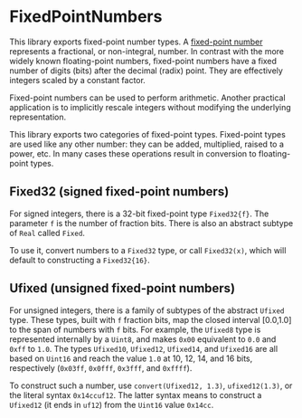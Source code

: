 # FixedPointNumbers

This library exports fixed-point number types.
A [fixed-point number][wikipedia] represents a fractional, or non-integral, number.
In contrast with the more widely known floating-point numbers, fixed-point
numbers have a fixed number of digits (bits) after the decimal (radix) point.
They are effectively integers scaled by a constant factor.

Fixed-point numbers can be used to perform arithmetic. Another practical
application is to implicitly rescale integers without modifying the
underlying representation.

This library exports two categories of fixed-point types. Fixed-point types are
used like any other number: they can be added, multiplied, raised to a power,
etc. In many cases these operations result in conversion to floating-point types.

## Fixed32 (signed fixed-point numbers)

For signed integers, there is a 32-bit fixed-point type `Fixed32{f}`.
The parameter `f` is the number of fraction bits. There is also an abstract subtype of
`Real` called `Fixed`.

To use it, convert numbers to a `Fixed32` type, or call `Fixed32(x)`, which will default
to constructing a `Fixed32{16}`.

## Ufixed (unsigned fixed-point numbers)

For unsigned integers, there is a family of subtypes of the abstract `Ufixed` type.
These types, built with `f` fraction bits, map the closed interval [0.0,1.0]
to the span of numbers with `f` bits.
For example, the `Ufixed8` type is represented internally by a `Uint8`, and makes
`0x00` equivalent to `0.0` and `0xff` to `1.0`.
The types `Ufixed10`, `Ufixed12`, `Ufixed14`, and `Ufixed16` are all based on `Uint16`
and reach the value `1.0` at 10, 12, 14, and 16 bits, respectively (`0x03ff`, `0x0fff`,
`0x3fff`, and `0xffff`).

To construct such a number, use `convert(Ufixed12, 1.3)`, `ufixed12(1.3)`, or the literal syntax `0x14ccuf12`.
The latter syntax means to construct a `Ufixed12` (it ends in `uf12`) from the `Uint16` value
`0x14cc`.

[wikipedia]: http://en.wikipedia.org/wiki/Fixed-point_arithmetic
